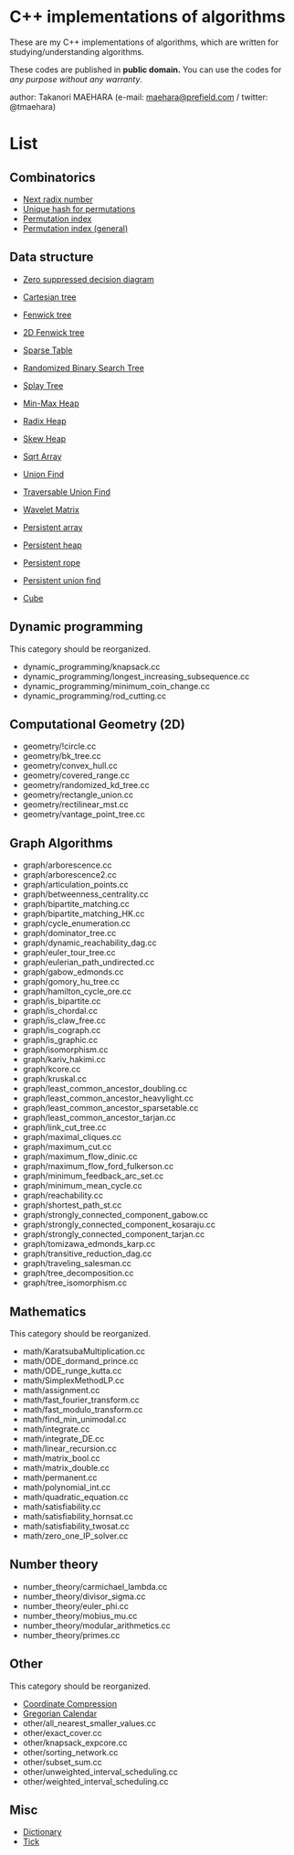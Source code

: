 # C++ implementations of algorithms

These are my C++ implementations of algorithms,
which are written for studying/understanding algorithms.

These codes are published in **public domain.**
You can use the codes for *any purpose without any warranty*.


author: Takanori MAEHARA (e-mail: maehara@prefield.com / twitter: @tmaehara)


# List

## Combinatorics 

- [Next radix number](combinatorics/next_radix.cc)
- [Unique hash for permutations](combinatorics/permutation_hash.cc)
- [Permutation index](combinatorics/permutation_index.cc)
- [Permutation index (general)](combinatorics/permutation_index_general.cc)


## Data structure

- [Zero suppressed decision diagram](data_structure/ZDD.cc)
- [Cartesian tree](data_structure/cartesian_tree.cc)
- [Fenwick tree](data_structure/fenwick_tree.cc)
- [2D Fenwick tree](data_structure/fenwick_tree_2d.cc)
- [Sparse Table](data_structure/sparse_table.cc)

- [Randomized Binary Search Tree](data_structure/randomized_binary_search_tree.cc)
- [Splay Tree](data_structure/splay_tree.cc)

- [Min-Max Heap](data_structure/minmax_heap.cc)
- [Radix Heap](data_structure/radix_heap.cc)
- [Skew Heap](data_structure/skew_heap.cc)

- [Sqrt Array](data_structure/sqrt_array.cc)

- [Union Find](data_structure/union_find.cc)
- [Traversable Union Find](data_structure/union_find2.cc)

- [Wavelet Matrix](data_structure/wavelet_matrix.cc)

- [Persistent array](data_structure/persistent_array.cc)
- [Persistent heap](data_structure/persistent_heap.cc)
- [Persistent rope](data_structure/persistent_rope.cc)
- [Persistent union find](data_structure/persistent_union_find.cc)

- [Cube](data_structure/cube.cc)


## Dynamic programming

This category should be reorganized.

- dynamic_programming/knapsack.cc
- dynamic_programming/longest_increasing_subsequence.cc
- dynamic_programming/minimum_coin_change.cc
- dynamic_programming/rod_cutting.cc


## Computational Geometry (2D)

- geometry/!circle.cc
- geometry/bk_tree.cc
- geometry/convex_hull.cc
- geometry/covered_range.cc
- geometry/randomized_kd_tree.cc
- geometry/rectangle_union.cc
- geometry/rectilinear_mst.cc
- geometry/vantage_point_tree.cc


## Graph Algorithms

- graph/arborescence.cc
- graph/arborescence2.cc
- graph/articulation_points.cc
- graph/betweenness_centrality.cc
- graph/bipartite_matching.cc
- graph/bipartite_matching_HK.cc
- graph/cycle_enumeration.cc
- graph/dominator_tree.cc
- graph/dynamic_reachability_dag.cc
- graph/euler_tour_tree.cc
- graph/eulerian_path_undirected.cc
- graph/gabow_edmonds.cc
- graph/gomory_hu_tree.cc
- graph/hamilton_cycle_ore.cc
- graph/is_bipartite.cc
- graph/is_chordal.cc
- graph/is_claw_free.cc
- graph/is_cograph.cc
- graph/is_graphic.cc
- graph/isomorphism.cc
- graph/kariv_hakimi.cc
- graph/kcore.cc
- graph/kruskal.cc
- graph/least_common_ancestor_doubling.cc
- graph/least_common_ancestor_heavylight.cc
- graph/least_common_ancestor_sparsetable.cc
- graph/least_common_ancestor_tarjan.cc
- graph/link_cut_tree.cc
- graph/maximal_cliques.cc
- graph/maximum_cut.cc
- graph/maximum_flow_dinic.cc
- graph/maximum_flow_ford_fulkerson.cc
- graph/minimum_feedback_arc_set.cc
- graph/minimum_mean_cycle.cc
- graph/reachability.cc
- graph/shortest_path_st.cc
- graph/strongly_connected_component_gabow.cc
- graph/strongly_connected_component_kosaraju.cc
- graph/strongly_connected_component_tarjan.cc
- graph/tomizawa_edmonds_karp.cc
- graph/transitive_reduction_dag.cc
- graph/traveling_salesman.cc
- graph/tree_decomposition.cc
- graph/tree_isomorphism.cc

 
## Mathematics
 
This category should be reorganized.

- math/KaratsubaMultiplication.cc
- math/ODE_dormand_prince.cc
- math/ODE_runge_kutta.cc
- math/SimplexMethodLP.cc
- math/assignment.cc
- math/fast_fourier_transform.cc
- math/fast_modulo_transform.cc
- math/find_min_unimodal.cc
- math/integrate.cc
- math/integrate_DE.cc
- math/linear_recursion.cc
- math/matrix_bool.cc
- math/matrix_double.cc
- math/permanent.cc
- math/polynomial_int.cc
- math/quadratic_equation.cc
- math/satisfiability.cc
- math/satisfiability_hornsat.cc
- math/satisfiability_twosat.cc
- math/zero_one_IP_solver.cc


## Number theory

- number_theory/carmichael_lambda.cc
- number_theory/divisor_sigma.cc
- number_theory/euler_phi.cc
- number_theory/mobius_mu.cc
- number_theory/modular_arithmetics.cc
- number_theory/primes.cc

## Other

This category should be reorganized.

- [Coordinate Compression](other/coordinate_compression.cc)
- [Gregorian Calendar](other/gregorian_calendar.cc)
- other/all_nearest_smaller_values.cc
- other/exact_cover.cc
- other/knapsack_expcore.cc
- other/sorting_network.cc
- other/subset_sum.cc
- other/unweighted_interval_scheduling.cc
- other/weighted_interval_scheduling.cc


## Misc
- [Dictionary](_misc/dictionary.cc)
- [Tick](_misc/tick.cc)

